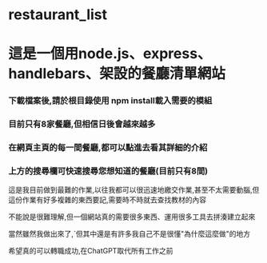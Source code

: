 # restaurant_list
<h1>這是一個用node.js、express、handlebars、架設的餐廳清單網站</h1>
<h3>下載檔案後,請於根目錄使用 npm install載入需要的模組</h3>
<h3>目前只有8家餐廳,但相信日後會越來越多</h3>
<h3>在網頁主頁的每一間餐廳,都可以點進去看其詳細的介紹</h3>
<h3>上方的搜尋欄可快速搜尋您想知道的餐廳(目前只有8間)</h3>

<p>這是我目前做到最難的作業,以往我都可以很迅速地繳交作業,甚至不太需要動腦,但這份作業有好多複雜的東西要記,需要時不時就去查找教材的內容</p>
<p>不能說是很難理解,但一個網站真的需要很多東西、運用很多工具去拼湊建立起來</p>
<p>當然雖然我做出來了,ˋ但其中還是有許多我自己不是很懂"為什麼這麼做"的地方</p>
<p>希望真的可以轉職成功,在ChatGPT取代所有工作之前</p>
